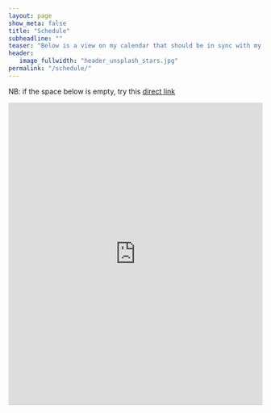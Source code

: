 ```yaml
---
layout: page
show_meta: false
title: "Schedule"
subheadline: ""
teaser: "Below is a view on my calendar that should be in sync with my real schedule (keep in mind that it's all done via software though...)"
header:
   image_fullwidth: "header_unsplash_stars.jpg"
permalink: "/schedule/"
---
```



NB: if the space below is empty, try this <a href="http://www.google.com/calendar/embed?showTitle=0&amp;showPrint=0&amp;showCalendars=0&amp;mode=WEEK&amp;height=600&amp;wkst=1&amp;hl=en_GB&amp;bgcolor=%23ffffff&amp;src=leon.moonen%40gmail.com&amp;color=%23B1440E&amp;src=7aglierp7i3q86rapb8cg926sk%40group.calendar.google.com&amp;color=%23B1440E&amp;ctz=Europe%2FOslo" target="_blank">direct link</a>


<p><iframe id="schedule" src='http://www.google.com/calendar/embed?showTitle=0&amp;showPrint=0&amp;showCalendars=0&amp;mode=WEEK&amp;heigth=600&amp;wkst=1&amp;hl=en_GB&amp;bgcolor=%23ffffff&amp;src=leon.moonen%40gmail.com&amp;color=%23B1440E&amp;src=7aglierp7i3q86rapb8cg926sk%40group.calendar.google.com&amp;color=%23B1440E&amp;ctz=Europe%2FOslo' frameborder="0" scrolling="no" width="100%" height="600">
</iframe></p>